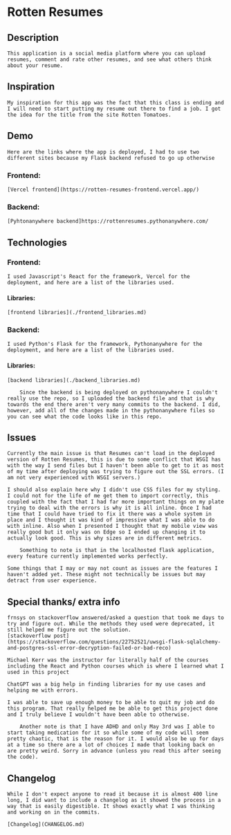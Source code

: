 # Rotten Resumes

## Description
    This application is a social media platform where you can upload resumes, comment and rate other resumes, and see what others think about your resume.

## Inspiration
    My inspiration for this app was the fact that this class is ending and I will need to start putting my resume out there to find a job. I got the idea for the title from the site Rotten Tomatoes.

## Demo
    Here are the links where the app is deployed, I had to use two different sites because my Flask backend refused to go up otherwise

### Frontend:
    [Vercel frontend](https://rotten-resumes-frontend.vercel.app/)

### Backend:
    [Pyhtonanywhere backend]https://rottenresumes.pythonanywhere.com/

## Technologies

### Frontend:
    I used Javascript's React for the framework, Vercel for the deployment, and here are a list of the libraries used.

#### Libraries:
    [frontend libraries](./frontend_libraries.md)

### Backend:
    I used Python's Flask for the framework, Pythonanywhere for the deployment, and here are a list of the libraries used.
    
#### Libraries:
    [backend libraries](./backend_libraries.md)

        Since the backend is being deployed on pythonanywhere I couldn't really use the repo, so I uploaded the backend file and that is why towards the end there aren't very many commits to the backend. I did, however, add all of the changes made in the pythonanywhere files so you can see what the code looks like in this repo.

## Issues
    Currently the main issue is that Resumes can't load in the deployed version of Rotten Resumes, this is due to some conflict that WSGI has with the way I send files but I haven't been able to get to it as most of my time after deploying was trying to figure out the SSL errors. (I am not very experienced with WSGI servers.)

    I should also explain here why I didn't use CSS files for my styling. I could not for the life of me get them to import correctly, this coupled with the fact that I had far more important things on my plate trying to deal with the errors is why it is all inline. Once I had time that I could have tried to fix it there was a whole system in place and I thought it was kind of impressive what I was able to do with inline. Also when I presented I thought that my mobile view was really good but it only was on Edge so I ended up changing it to actually look good. This is why sizes are in different metrics.

        Something to note is that in the localhosted flask application, every feature currently implemented works perfectly.

    Some things that I may or may not count as issues are the features I haven't added yet. These might not technically be issues but may detract from user experience.

## Special thanks/ extra info
    frnsys on stackoverflow answered/asked a question that took me days to try and figure out. While the methods they used were deprecated, it still helped me figure out the solution.
    [stackoverflow post](https://stackoverflow.com/questions/22752521/uwsgi-flask-sqlalchemy-and-postgres-ssl-error-decryption-failed-or-bad-reco)

    Michael Kerr was the instructor for literally half of the courses including the React and Python courses which is where I learned what I used in this project

    ChatGPT was a big help in finding libraries for my use cases and helping me with errors.

    I was able to save up enough money to be able to quit my job and do this program. That really helped me be able to get this project done and I truly believe I wouldn't have been able to otherwise.

        Another note is that I have ADHD and only May 3rd was I able to start taking medication for it so while some of my code will seem pretty chaotic, that is the reason for it. I would also be up for days at a time so there are a lot of choices I made that looking back on are pretty weird. Sorry in advance (unless you read this after seeing the code).

## Changelog
    While I don't expect anyone to read it because it is almost 400 line long, I did want to include a changelog as it showed the process in a way that is easily digestible. It shows exactly what I was thinking and working on in the commits.

    [Changelog](CHANGELOG.md)
